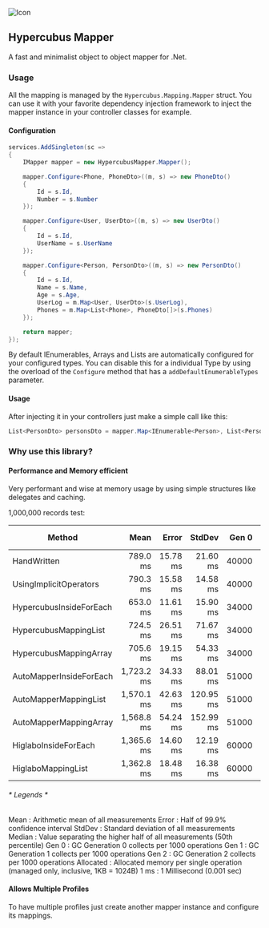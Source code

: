 ![Icon](https://avatars.githubusercontent.com/u/29736865?s=128&v=4)

## Hypercubus Mapper
A fast and minimalist object to object mapper for .Net.

### Usage

All the mapping is managed by the `Hypercubus.Mapping.Mapper` struct. You can use it with your favorite dependency injection framework to inject the mapper instance in your controller classes for example.

#### Configuration
```csharp
services.AddSingleton(sc =>
{
    IMapper mapper = new HypercubusMapper.Mapper();

    mapper.Configure<Phone, PhoneDto>((m, s) => new PhoneDto()
    {
        Id = s.Id,
        Number = s.Number
    });

    mapper.Configure<User, UserDto>((m, s) => new UserDto()
    {
        Id = s.Id,
        UserName = s.UserName
    });

    mapper.Configure<Person, PersonDto>((m, s) => new PersonDto()
    {
        Id = s.Id,
        Name = s.Name,
        Age = s.Age,
        UserLog = m.Map<User, UserDto>(s.UserLog),
        Phones = m.Map<List<Phone>, PhoneDto[]>(s.Phones)
    });

    return mapper;
});
```
By default IEnumerables, Arrays and Lists are automatically configured for your configured types. You can disable this for a individual Type by using the overload of the `Configure` method that has a `addDefaultEnumerableTypes` parameter.

#### Usage
After injecting it in your controllers just make a simple call like this:

```csharp
List<PersonDto> personsDto = mapper.Map<IEnumerable<Person>, List<PersonDto>>(persons);
```

### Why use this library?
#### Performance and Memory efficient
Very performant and wise at memory usage by using simple structures like delegates and caching.

1,000,000 records test:

|                    Method |       Mean |    Error |    StdDev | Gen 0 | Gen 1 | Gen 2 | Allocated |
|-------------------------- |-----------:|---------:|----------:|------:|------:|------:|----------:|
|               HandWritten |   789.0 ms | 15.78 ms |  21.60 ms | 40000 | 13000 |     - |    253 MB |
|    UsingImplicitOperators |   790.3 ms | 15.58 ms |  14.58 ms | 40000 | 13000 |     - |    253 MB |
|   HypercubusInsideForEach |   653.0 ms | 11.61 ms |  15.90 ms | 34000 | 11000 |     - |    222 MB |
|     HypercubusMappingList |   724.5 ms | 26.51 ms |  71.67 ms | 34000 | 11000 |     - |    222 MB |
|    HypercubusMappingArray |   705.6 ms | 19.15 ms |  54.33 ms | 34000 | 11000 |     - |    214 MB |
|   AutoMapperInsideForEach | 1,723.2 ms | 34.33 ms |  88.01 ms | 51000 | 18000 |  1000 |    314 MB |
|     AutoMapperMappingList | 1,570.1 ms | 42.63 ms | 120.95 ms | 51000 | 18000 |  1000 |    314 MB |
|    AutoMapperMappingArray | 1,568.8 ms | 54.24 ms | 152.99 ms | 51000 | 18000 |  1000 |    305 MB |
|      HiglaboInsideForEach | 1,365.6 ms | 14.60 ms |  12.19 ms | 60000 | 16000 |     - |    375 MB |
|        HiglaboMappingList | 1,362.8 ms | 18.48 ms |  16.38 ms | 60000 | 16000 |     - |    375 MB |

###### * Legends *
  Mean      : Arithmetic mean of all measurements
  Error     : Half of 99.9% confidence interval
  StdDev    : Standard deviation of all measurements
  Median    : Value separating the higher half of all measurements (50th percentile)
  Gen 0     : GC Generation 0 collects per 1000 operations
  Gen 1     : GC Generation 1 collects per 1000 operations
  Gen 2     : GC Generation 2 collects per 1000 operations
  Allocated : Allocated memory per single operation (managed only, inclusive, 1KB = 1024B)
  1 ms      : 1 Millisecond (0.001 sec)

#### Allows Multiple Profiles

To have multiple profiles just create another mapper instance and configure its mappings.
